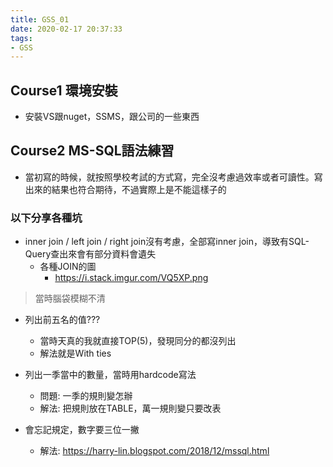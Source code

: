 ```yaml
---
title: GSS_01
date: 2020-02-17 20:37:33
tags: 
- GSS
---
```


## Course1 環境安裝

- 安裝VS跟nuget，SSMS，跟公司的一些東西

## Course2 MS-SQL語法練習

- 當初寫的時候，就按照學校考試的方式寫，完全沒考慮過效率或者可讀性。寫出來的結果也符合期待，不過實際上是不能這樣子的

### 以下分享各種坑

- inner join / left join / right join沒有考慮，全部寫inner join，導致有SQL-Query查出來會有部分資料會遺失
    - 各種JOIN的圖
        - https://i.stack.imgur.com/VQ5XP.png
> 當時腦袋模糊不清

- 列出前五名的值???
    - 當時天真的我就直接TOP(5)，發現同分的都沒列出
    - 解法就是With ties

- 列出一季當中的數量，當時用hardcode寫法
    - 問題: 一季的規則變怎辦
    - 解法: 把規則放在TABLE，萬一規則變只要改表

- 會忘記規定，數字要三位一撇
    - 解法: https://harry-lin.blogspot.com/2018/12/mssql.html
